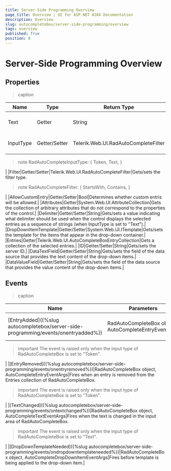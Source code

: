 ```yaml
---
title: Server-Side Programming Overview
page_title: Overview | UI for ASP.NET AJAX Documentation
description: Overview
slug: autocompletebox/server-side-programming/overview
tags: overview
published: True
position: 0
---
```


# Server-Side Programming Overview



## Properties


>caption  

| Name | Type | Return Type | Description |
| ------ | ------ | ------ | ------ |
|Text|Getter|String|Gets the text of the input area.|
|InputType|Getter/Setter|Telerik.Web.UI.RadAutoCompleteFilter|Gets/sets the input type.

>note RadAutoCompleteInputType:
>{
>Token,
>Text,
>}
>
|
|Filter|Getter/Setter|Telerik.Web.UI.RadAutoCompleteFilter|Gets/sets the filter type.

>note RadAutoCompleteFilter:
>{
>StartsWith,
>Contains,
>}
>
|
|AllowCustomEntry|Getter/Setter|Bool|Determines whether custom entris will be allowed.|
|Attributes|Getter|System.Web.UI.AttrbuteCollection|Gets the collection of arbitrary attributes that do not correspond to the properties of the control.|
|Delimiter|Getter/Setter|String|Gets/sets a value indicating what delimiter should be used when the control displays the selected entries as a	sequence of strings (when InputType is set to "Text").|
|DropDownItemTemplate|Getter/Setter|System.Web.UI.ITemplate|Gets/sets the template for the items that appear in the drop-down container.|
|Entries|Getter|Telerik.Web.UI.AutoCompleteBoxEntryCollection|Gets a collection of the selected entries.|
|ID|Getter/Setter|String|Gets/sets the server ID.|
|DataTextField|Getter/Setter|String|Gets/sets the field of the data source that provides the text content of the drop-down items.|
|DataValueField|Getter/Setter|String|Gets/sets the field of the data source that provides the value content of the drop-down items.|

## Events


>caption  

| Name | Parameters | Description |
| ------ | ------ | ------ |
|[EntryAdded]({%slug autocompletebox/server-side-programming/events/onentryadded%})|RadAutoCompleteBox object, AutoCompleteEntryEventArgs|Fires when an entry is added to the Entries collection of RadAutoCompleteBox.

>important The event is raised only when the input type of RadAutoCompleteBox is set to "Token".
>
|
|[EntryRemoved]({%slug autocompletebox/server-side-programming/events/onentryremoved%})|RadAutoCompleteBox object, AutoCompleteEntryEventArgs|Fires when an entry is removed from the Entries collection of RadAutoCompleteBox.

>important The event is raised only when the input type of RadAutoCompleteBox is set to "Token".
>
|
|[TextChanged]({%slug autocompletebox/server-side-programming/events/ontextchanged%})|RadAutoCompleteBox object, AutoCompleteTextEventArgs|Fires when the text is changed in the input area of RadAutoCompleteBox.

>important The event is raised only when the input type of RadAutoCompleteBox is set to "Text".
>
|
|[DropDownTemplateNeeded]({%slug autocompletebox/server-side-programming/events/ondropdowntemplateneeded%})|RadAutoCompleteBox object, AutoCompleteDropDownItemEventArgs|Fires before template is being applied to the drop-down item.|
